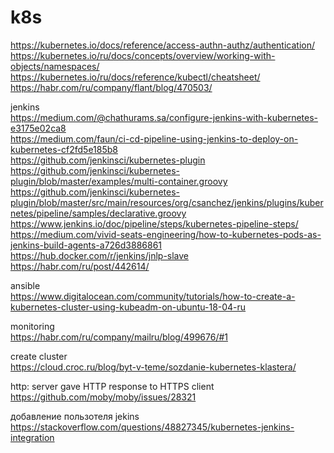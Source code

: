 # k8s
https://kubernetes.io/docs/reference/access-authn-authz/authentication/</br>
https://kubernetes.io/ru/docs/concepts/overview/working-with-objects/namespaces/</br>
https://kubernetes.io/ru/docs/reference/kubectl/cheatsheet/</br>
https://habr.com/ru/company/flant/blog/470503/</br>


jenkins</br>
https://medium.com/@chathurams.sa/configure-jenkins-with-kubernetes-e3175e02ca8</br>
https://medium.com/faun/ci-cd-pipeline-using-jenkins-to-deploy-on-kubernetes-cf2fd5e185b8</br>
https://github.com/jenkinsci/kubernetes-plugin</br>
https://github.com/jenkinsci/kubernetes-plugin/blob/master/examples/multi-container.groovy</br>
https://github.com/jenkinsci/kubernetes-plugin/blob/master/src/main/resources/org/csanchez/jenkins/plugins/kubernetes/pipeline/samples/declarative.groovy</br>
https://www.jenkins.io/doc/pipeline/steps/kubernetes-pipeline-steps/</br>
https://medium.com/vivid-seats-engineering/how-to-kubernetes-pods-as-jenkins-build-agents-a726d3886861</br>
https://hub.docker.com/r/jenkins/jnlp-slave</br>
https://habr.com/ru/post/442614/</br>

ansible</br>
https://www.digitalocean.com/community/tutorials/how-to-create-a-kubernetes-cluster-using-kubeadm-on-ubuntu-18-04-ru</br>

monitoring</br>
https://habr.com/ru/company/mailru/blog/499676/#1</br>

create cluster</br>
https://cloud.croc.ru/blog/byt-v-teme/sozdanie-kubernetes-klastera/</br>


http: server gave HTTP response to HTTPS client</br>
https://github.com/moby/moby/issues/28321</br>


добавление пользотеля jekins</br>
https://stackoverflow.com/questions/48827345/kubernetes-jenkins-integration

